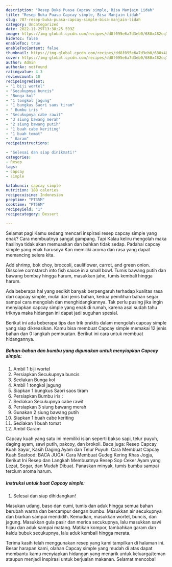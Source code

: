 ```yaml
---
description: "Resep Buka Puasa Capcay simple, Bisa Manjain Lidah"
title: "Resep Buka Puasa Capcay simple, Bisa Manjain Lidah"
slug: 787-resep-buka-puasa-capcay-simple-bisa-manjain-lidah
category: Uncategorized
date: 2022-11-29T13:38:25.593Z
image: https://img-global.cpcdn.com/recipes/dd8f095e6a7d3eb0/680x482cq70/capcay-simple-foto-resep-utama.jpg
hideToc: false
enableToc: true
enableTocContent: false
thumbnail: https://img-global.cpcdn.com/recipes/dd8f095e6a7d3eb0/680x482cq70/capcay-simple-foto-resep-utama.jpg
cover: https://img-global.cpcdn.com/recipes/dd8f095e6a7d3eb0/680x482cq70/capcay-simple-foto-resep-utama.jpg
author: Admin
authorAv: notfound
ratingvalue: 4.3
reviewcount: 10
recipeingredient:
- "1 biji wortel"
- "Secukupnya buncis"
- "Bunga kol"
- "1 tongkol jagung"
- "1 bungkus Saori saos tiram"
- " Bumbu iris "
- "Secukupnya cabe rawit"
- "3 siung bawang merah"
- "2 siung bawang putih"
- "1 buah cabe keriting"
- "1 buah tomat"
- " Garam"
recipeinstructions:

- "Selesai dan siap dinikmati!"
categories:
- Resep
tags:
- capcay
- simple

katakunci: capcay simple 
nutrition: 188 calories
recipecuisine: Indonesian
preptime: "PT35M"
cooktime: "PT56M"
recipeyield: "1"
recipecategory: Dessert

---
```



Selamat pagi Kamu sedang mencari inspirasi resep capcay simple yang enak? Cara membuatnya sangat gampang. Tapi Kalau keliru mengolah maka hasilnya tidak akan memuaskan dan bahkan tidak sedap. Padahal capcay simple yang enak harusnya Kan memiliki aroma dan rasa yang dapat memancing selera kita.


Add shrimp, bok choy, broccoli, cauliflower, carrot, and green onion. Dissolve cornstarch into fish sauce in a small bowl. Tumis bawang putih dan bawang bombay hingga harum, masukkan jahe, tumis kembali hingga harum.

Ada beberapa hal yang sedikit banyak berpengaruh terhadap kualitas rasa dari capcay simple, mulai dari jenis bahan, kedua pemilihan bahan segar sampai cara mengolah dan menghidangkannya. Tak perlu pusing jika ingin menyiapkan capcay simple yang enak di rumah, karena asal sudah tahu triknya maka hidangan ini dapat jadi suguhan spesial.


Berikut ini ada beberapa tips dan trik praktis dalam mengolah capcay simple yang siap dikreasikan. Kamu bisa membuat Capcay simple memakai 12 jenis bahan dan 0 langkah pembuatan. Berikut ini cara untuk membuat hidangannya.

<!--inarticleads1-->

##### Bahan-bahan dan bumbu yang digunakan untuk menyiapkan Capcay simple:

1. Ambil 1 biji wortel
1. Persiapkan Secukupnya buncis
1. Sediakan Bunga kol
1. Ambil 1 tongkol jagung
1. Siapkan 1 bungkus Saori saos tiram
1. Persiapkan  Bumbu iris :
1. Sediakan Secukupnya cabe rawit
1. Persiapkan 3 siung bawang merah
1. Gunakan 2 siung bawang putih
1. Siapkan 1 buah cabe keriting
1. Sediakan 1 buah tomat
1. Ambil  Garam


Capcay kuah yang satu ini memiliki isian seperti bakso sapi, telur puyuh, daging ayam, sawi putih, pakcoy, dan brokoli. Baca juga: Resep Capcay Kuah Sayur, Kasih Daging Ayam dan Telur Puyuh. Cara Membuat Capcay Kuah Seafood: BACA JUGA: Cara Membuat Gudeg Kering Khas Jogja, Berikut Ini Resep dan Langkah Membuatnya Resep Sop Ceker Ayam yang Lezat, Segar, dan Mudah Dibuat. Panaskan minyak, tumis bumbu sampai tercium aroma harum. 

<!--inarticleads2-->

##### Instruksi untuk buat Capcay simple:


1. Selesai dan siap dihidangkan!

Masukan udang, baso dan cumi, tumis dan aduk hingga semua bahan berubah warna dan bercampur dengan bumbu. Masukkan air secukupnya dan biarkan sampai mendidih. Kemudian, masukkan wortel, buncis, dan jagung. Masukkan gula pasir dan merica secukupnya, lalu masukkan sawi hijau dan aduk sampai matang. Matikan kompor, tambahkan garam dan kaldu bubuk secukupnya, lalu aduk kembali hingga merata. 

Terima kasih telah menggunakan resep yang kami tampilkan di halaman ini. Besar harapan kami, olahan Capcay simple yang mudah di atas dapat membantu kamu menyiapkan hidangan yang menarik untuk keluarga/teman ataupun menjadi inspirasi untuk berjualan makanan. Selamat mencoba!
